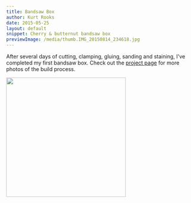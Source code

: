 ```yaml
---
title: Bandsaw Box
author: Kurt Rooks
date: 2015-05-25
layout: default
snippet: Cherry & butternut bandsaw box
previewImage: /media/thumb.IMG_20150814_234618.jpg
---
```


After several days of cutting, clamping, gluing, sanding and staining, I've completed my first bandsaw box. Check out the <a href="/bandsawBox">project page</a> for more photos of the build process.

<div class="entryHalf">
<a href="/bandsawBox">
   <img src="/media/thumb.IMG_20150814_234618.jpg" width="320">
</a>
</div>

